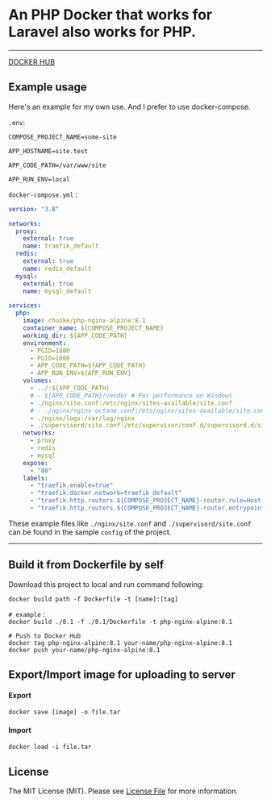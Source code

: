 # An PHP Docker that works for Laravel also works for PHP.

---

[DOCKER HUB](https://hub.docker.com/r/chuoke/php-nginx-alpine)

## Example usage

Here's an example for my own use. And I prefer to use docker-compose.

`.env`:

```env
COMPOSE_PROJECT_NAME=some-site

APP_HOSTNAME=site.test

APP_CODE_PATH=/var/www/site

APP_RUN_ENV=local

```

`docker-compose.yml` :

```yml
version: "3.8"

networks:
  proxy:
    external: true
    name: traefik_default
  redis:
    external: true
    name: redis_default
  mysql:
    external: true
    name: mysql_default

services:
  php:
    image: chuoke/php-nginx-alpine:8.1
    container_name: ${COMPOSE_PROJECT_NAME}
    working_dir: ${APP_CODE_PATH}
    environment:
      - PGID=1000
      - PUID=1000
      - APP_CODE_PATH=${APP_CODE_PATH}
      - APP_RUN_ENV=${APP_RUN_ENV}
    volumes:
      - ../:${APP_CODE_PATH}
      # - ${APP_CODE_PATH}/vendor # For performance on Windows
      - ./nginx/site.conf:/etc/nginx/sites-available/site.conf
      # - ./nginx/nginx-octane.conf:/etc/nginx/sites-available/site.conf
      - ./nginx/logs:/var/log/nginx
      - ./supervisord/site.conf:/etc/supervisor/conf.d/supervisord.d/site.conf
    networks:
      - proxy
      - redis
      - mysql
    expose:
      - "80"
    labels:
      - "traefik.enable=true"
      - "traefik.docker.network=traefik_default"
      - "traefik.http.routers.${COMPOSE_PROJECT_NAME}-router.rule=Host(`${APP_HOSTNAME}`)"
      - "traefik.http.routers.${COMPOSE_PROJECT_NAME}-router.entrypoints=web"
```

These example files like `./nginx/site.conf` and `./supervisord/site.conf` can be found in the sample `config` of the project.

---

## Build it from Dockerfile by self

Download this project to local and run command following:

```shell
docker build path -f Dockerfile -t [name]:[tag]

# example：
docker build ./8.1 -f ./8.1/Dockerfile -t php-nginx-alpine:8.1

# Push to Docker Hub
docker tag php-nginx-alpine:8.1 your-name/php-nginx-alpine:8.1
docker push your-name/php-nginx-alpine:8.1
```

## Export/Import image for uploading to server

#### Export

```
docker save [image] -o file.tar

```

#### Import

```
docker load -i file.tar
```

## License

The MIT License (MIT). Please see [License File](LICENSE.md) for more information.
